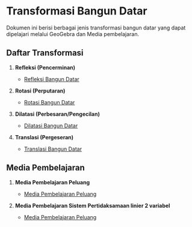 # Transformasi Bangun Datar  

Dokumen ini berisi berbagai jenis transformasi bangun datar yang dapat dipelajari melalui GeoGebra dan Media pembelajaran.  

## Daftar Transformasi  

1. **Refleksi (Pencerminan)**  
   - [Refleksi Bangun Datar](https://www.geogebra.org/m/jppmzsuf)  

2. **Rotasi (Perputaran)**  
   - [Rotasi Bangun Datar](https://www.geogebra.org/m/unekrqfw)  

3. **Dilatasi (Perbesaran/Pengecilan)**  
   - [Dilatasi Bangun Datar](https://www.geogebra.org/m/d5r82qz4)  

4. **Translasi (Pergeseran)**  
   - [Translasi Bangun Datar](https://www.geogebra.org/m/zyryzfes)

## Media Pembelajaran
  
1. **Media Pembelajaran Peluang**  
   - [Media Pembelajaran Peluang](https://docs.google.com/presentation/d/1rQ_gJZlSnDuGE00gf--zpba2HFoDgJ5j/edit?usp=sharing&ouid=115452821646849668661&rtpof=true&sd=true)
     
2. **Media Pembelajaran Sistem Pertidaksamaan linier 2 variabel**  
   - [Media Pembelajaran Peluang](https://docs.google.com/presentation/d/1fYxWteGBXsBkhWsTG7MxY12RNYGS0exh/edit?usp=sharing&ouid=115452821646849668661&rtpof=true&sd=true)  



